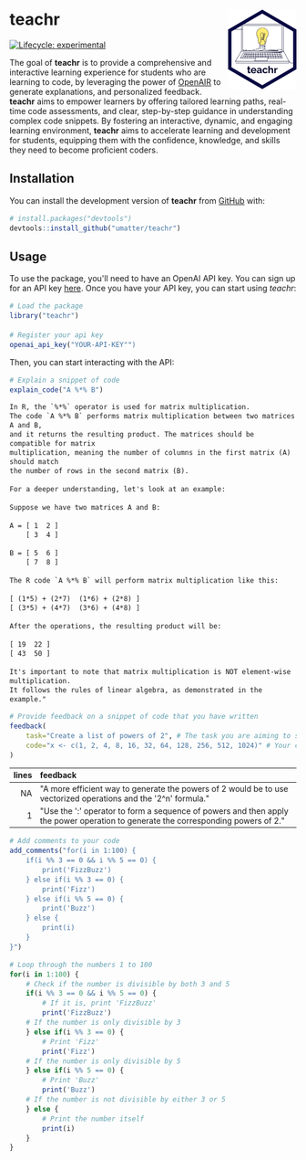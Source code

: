 
# teachr <img src="man/figures/logo.png" align="right" height="139" />


<!-- badges: start -->
[![Lifecycle: experimental](https://img.shields.io/badge/lifecycle-experimental-orange.svg)](https://lifecycle.r-lib.org/articles/stages.html#experimental)
<!-- badges: end -->

The goal of **teachr** is to provide a comprehensive and interactive learning experience for students who are learning to code, by leveraging the power of [OpenAIR](https://github.com/umatter/openair) to generate explanations, and personalized feedback. **teachr** aims to empower learners by offering tailored learning paths, real-time code assessments, and clear, step-by-step guidance in understanding complex code snippets. By fostering an interactive, dynamic, and engaging learning environment, **teachr** aims to accelerate learning and development for students, equipping them with the confidence, knowledge, and skills they need to become proficient coders.

## Installation

You can install the development version of **teachr** from [GitHub](https://github.com/) with:

``` r
# install.packages("devtools")
devtools::install_github("umatter/teachr")
```

## Usage

To use the package, you'll need to have an OpenAI API key. You can sign up for an API key [here](https://beta.openai.com/signup/). Once you have your API key, you can start using *teachr*:

``` r
# Load the package
library("teachr")

# Register your api key
openai_api_key("YOUR-API-KEY"")
```

Then, you can start interacting with the API:

``` r
# Explain a snippet of code
explain_code("A %*% B")
```

``` 
In R, the `%*%` operator is used for matrix multiplication. 
The code `A %*% B` performs matrix multiplication between two matrices A and B, 
and it returns the resulting product. The matrices should be compatible for matrix 
multiplication, meaning the number of columns in the first matrix (A) should match 
the number of rows in the second matrix (B).

For a deeper understanding, let's look at an example:

Suppose we have two matrices A and B:

A = [ 1  2 ]
    [ 3  4 ]
    
B = [ 5  6 ] 
    [ 7  8 ]
    
The R code `A %*% B` will perform matrix multiplication like this:

[ (1*5) + (2*7)  (1*6) + (2*8) ]
[ (3*5) + (4*7)  (3*6) + (4*8) ]

After the operations, the resulting product will be:

[ 19  22 ]
[ 43  50 ]

It's important to note that matrix multiplication is NOT element-wise multiplication. 
It follows the rules of linear algebra, as demonstrated in the example."
```

``` r
# Provide feedback on a snippet of code that you have written
feedback(
    task="Create a list of powers of 2", # The task you are aiming to solve
    code="x <- c(1, 2, 4, 8, 16, 32, 64, 128, 256, 512, 1024)" # Your code
)
```


| lines | feedback |
|--:|:--|
| NA    | "A more efficient way to generate the powers of 2 would be to use vectorized operations and the '2^n' formula." |
| 1     | "Use the ':' operator to form a sequence of powers and then apply the power operation to generate the corresponding powers of 2." |


``` r
# Add comments to your code
add_comments("for(i in 1:100) { 
    if(i %% 3 == 0 && i %% 5 == 0) { 
        print('FizzBuzz') 
    } else if(i %% 3 == 0) { 
        print('Fizz') 
    } else if(i %% 5 == 0) { 
        print('Buzz') 
    } else { 
        print(i) 
    } 
}")
```

```R
# Loop through the numbers 1 to 100
for(i in 1:100) {
    # Check if the number is divisible by both 3 and 5
    if(i %% 3 == 0 && i %% 5 == 0) {
        # If it is, print 'FizzBuzz'
        print('FizzBuzz')
    # If the number is only divisible by 3
    } else if(i %% 3 == 0) {
        # Print 'Fizz'
        print('Fizz')
    # If the number is only divisible by 5
    } else if(i %% 5 == 0) {
        # Print 'Buzz'
        print('Buzz')
    # If the number is not divisible by either 3 or 5
    } else {
        # Print the number itself
        print(i)
    }
}
```